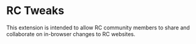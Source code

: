 # RC Tweaks

This extension is intended to allow RC community members to share and collaborate on in-browser changes to RC websites.